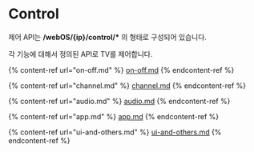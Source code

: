 # Control

제어 API는 **/webOS/{ip}/control/\*** 의 형태로 구성되어 있습니다.

각 기능에 대해서 정의된 API로 TV를 제어합니다.&#x20;

{% content-ref url="on-off.md" %}
[on-off.md](on-off.md)
{% endcontent-ref %}

{% content-ref url="channel.md" %}
[channel.md](channel.md)
{% endcontent-ref %}

{% content-ref url="audio.md" %}
[audio.md](audio.md)
{% endcontent-ref %}

{% content-ref url="app.md" %}
[app.md](app.md)
{% endcontent-ref %}

{% content-ref url="ui-and-others.md" %}
[ui-and-others.md](ui-and-others.md)
{% endcontent-ref %}
